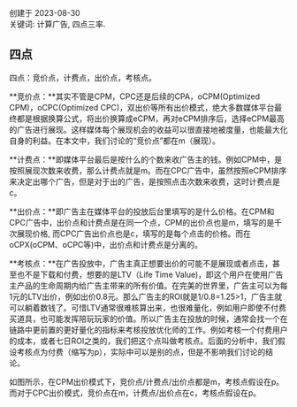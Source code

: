 创建于 2023-08-30<br>
关键词: 计算广告, 四点三率.

## 四点

四点：竞价点，计费点，出价点，考核点。

**竞价点：**其实不管是CPM，CPC还是后续的CPA，oCPM(Optimized CPM)，oCPC(Optimized CPC)，双出价等所有出价模式，绝大多数媒体平台最终都是根据换算公式，将出价换算成eCPM，再对eCPM排序后，选择eCPM最高的广告进行展现。这样媒体每个展现机会的收益可以很直接地被度量，也能最大化自身的利益。在本文中，我们讨论的“竞价点”都在m（展现）。

**计费点：**即媒体平台最后是按什么的个数来收广告主的钱。例如CPM中，是按照展现次数来收费，那么计费点就是m。而在CPC广告中，虽然按照eCPM排序来决定出哪个广告，但是对于出的广告，是按照点击次数来收费，这时计费点是c。

**出价点：**即广告主在媒体平台的投放后台里填写的是什么价格。在CPM和CPC广告中，出价点和计费点是在同一个点，CPM的出价点也是m，填写的是千次展现价格, 而CPC广告出价点也是c，填写的是每个点击的价格。而在oCPX(oCPM、oCPC等)中，出价点和计费点是分离的。

**考核点：**在广告投放中，广告主真正想要出价的可能不是展现或者点击，甚至也不是下载和付费，想要的是LTV（Life Time Value)，即这个用户在使用广告主产品的生命周期内给广告主带来的所有价值。在完美的世界里，广告主可以为每1元的LTV出价，例如出价0.8元。那么广告主的ROI就是1/0.8=1.25>1，广告主就可以躺着数钱了。可惜LTV通常很难核算出来，也很难量化，例如用户即使不付费买道具，也可能发挥陪玩玩家的价值。所以广告主在投放的时候，通常会找一个在链路中更前置的更好量化的指标来考核投放优化师的工作。例如考核一个付费用户的成本，或者七日ROI之类的，我们把这个点叫做考核点。后面的分析中，我们假设考核点为付费（缩写为p），实际中可以是别的点，但是不影响我们讨论的结论。

如图所示，在CPM出价模式下，竞价点/计费点/出价点都是m，考核点假设在p。而对于CPC出价模式，竞价点在m，计费点/出价点在c，考核点假设在p。